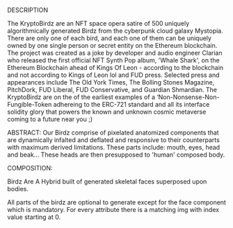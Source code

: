 
DESCRIPTION

The KryptoBirdz are an NFT space opera satire of 500 uniquely algorithmically generated Birdz from the cyberpunk cloud galaxy Mystopia. There are only one of each bird, and each one of them can be uniquely owned by one single person or secret entity on the Ethereum blockchain. The project was created as a joke by developer and audio engineer Clarian who released the first official NFT Synth Pop album, 'Whale Shark', on the Ethereum Blockchain ahead of Kings Of Leon - according to the blockchain and not according to Kings of Leon lol and FUD press. Selected press and appearances include The Old York Times, The Bolling Stones Magazine, PitchDork, FUD Liberal, FUD Conservative, and Guardian Shmardian. The KryptoBirdz are on the of the earliest examples of a ‘Non-Nonsense-Non-Fungible-Token adhereing to the ERC-721 standard and all its interface solidity glory that powers the known and unknown cosmic metaverse coming to a future near you ;) 

ABSTRACT:
  Our Birdz comprise of pixelated anatomized components that are dynamically infalted and deflated and responsive to their counterparts with maximum derived limitations. These parts include: mouth, eyes, head and beak...
                  These heads are then presupposed to 'human' composed body. 

COMPOSITION:

Birdz Are A Hybrid built of generated skeletal faces superposed upon bodies.

All parts of the birdz are optional to generate except for the face component which is mandatory. For every attribute there is a matching img with index value starting at 0.